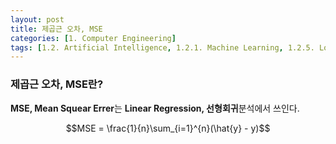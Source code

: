 ```yaml
---
layout: post
title: 제곱근 오차, MSE
categories: [1. Computer Engineering]
tags: [1.2. Artificial Intelligence, 1.2.1. Machine Learning, 1.2.5. Loss Function]
---
```


### 제곱근 오차, MSE란?

**MSE, Mean Squear Errer**는 **Linear Regression, 선형회귀**분석에서 쓰인다.

<center>$$MSE = \frac{1}{n}\sum_{i=1}^{n}(\hat{y} - y)$$</center><br/>



